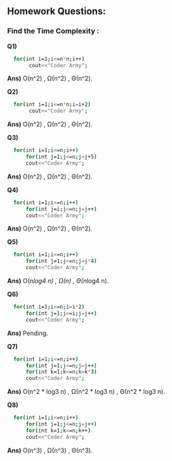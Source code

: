 ## Homework Questions: 
### Find the Time Complexity :
**Q1)** 
```bash
  for(int i=1;i<=n*n;i++) 
       cout<<"Coder Army";
```

**Ans)** O(n^2) , Ω(n^2) , Θ(n^2).

**Q2)** 
```bash
  for(int i=1;i<=n*n;i=i+2) 
       cout<<"Coder Army";
```
**Ans)** O(n^2) , Ω(n^2) , Θ(n^2).


**Q3)**
```bash
  for(int i=1;i<=n;i++) 
      for(int j=1;j<=n;j=j+5)
      cout<<"Coder Army";
```
**Ans)** O(n^2) , Ω(n^2) , Θ(n^2).

**Q4)** 
```bash
  for(int i=1;i<=n;i++) 
      for(int j=i;j<=n;j=j++)
      cout<<"Coder Army";
```
**Ans)** O(n^2) , Ω(n^2) , Θ(n^2).

**Q5)**
```bash
  for(int i=1;i<=n;i++) 
      for(int j=1;j<=n;j=j*4)
      cout<<"Coder Army";
```
**Ans)** O(n*log4 n) , Ω(n) , Θ(n*log4 n).

**Q6)** 
```bash
  for(int i=1;i<=n;i=i*2) 
      for(int j=1;j<=i;j=j++)
      cout<<"Coder Army";
```
**Ans)** Pending.


**Q7)** 
```bash
  for(int i=1;i<=n;i++) 
      for(int j=1;j<=n;j=j++)
      for(int k=1;k<=n;k=k*3)
      cout<<"Coder Army";

```
**Ans)** O(n^2 * log3 n) , Ω(n^2 * log3 n) , Θ(n^2 * log3 n).

**Q8)** 
```bash
  for(int i=1;i<=n;i++) 
      for(int j=1;j<=n;j=j++)
      for(int k=1;k<=n;k++)
      cout<<"Coder Army";

```
**Ans)** O(n^3) , Ω(n^3) , Θ(n^3).